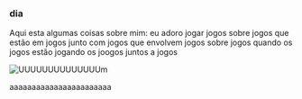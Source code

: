 ### dia

Aqui esta algumas coisas sobre mim:
eu adoro jogar jogos sobre jogos que estão em jogos junto com jogos que envolvem jogos sobre jogos quando os jogos estão jogando os joogos juntos a jogos

![UUUUUUUUUUUUUUm](https://tse2.mm.bing.net/th/id/OIP.0tOB2DFtcmDZJqX7evYz4QHaHP?r=0&rs=1&pid=ImgDetMain&o=7&rm=3)



aaaaaaaaaaaaaaaaaaaaaaa
